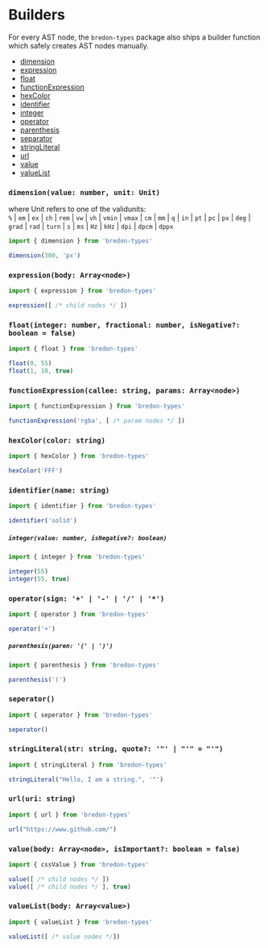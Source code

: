 # Builders

For every AST node, the `bredon-types` package also ships a builder function which safely creates AST nodes manually.

* [dimension](#dimensionvalue-number-unit-unit)
* [expression](#expressionbody-arraynode)
* [float](#floatinteger-number-fractional-number-isnegative-boolean--false)
* [functionExpression](#functionexpressioncallee-string-params-arraynode)
* [hexColor](#hexcolorcolor-string)
* [identifier](#identifiername-string)
* [integer](#integervalue-number)
* [operator](#operatorsign--------)
* [parenthesis](#parenthesisparen--)
* [separator](#separator)
* [stringLiteral](#stringliteralstr-string-quote-----)
* [url](#urluri-string)
* [value](#valuebody-arraynode)
* [valueList](#valuelistbody-arraycssvalue)

### `dimension(value: number, unit: Unit)`

where Unit refers to one of the validunits:<br>
`%` | `em` | `ex`  | `ch`  | `rem`  | `vw`  | `vh`  | `vmin`  | `vmax`  | `cm`  | `mm`  | `q`  | `in`  | `pt`  | `pc`  | `px`  | `deg`  | `grad`  | `rad`  | `turn`  | `s`  | `ms`  | `Hz`  | `kHz`  | `dpi`  | `dpcm`  | `dppx`

```javascript
import { dimension } from 'bredon-types'

dimension(300, 'px')
```

### `expression(body: Array<node>)`

```javascript
import { expression } from 'bredon-types'

expression([ /* child nodes */ ])
```

### `float(integer: number, fractional: number, isNegative?: boolean = false)`

```javascript
import { float } from 'bredon-types'

float(0, 55)
float(1, 10, true)
```

### `functionExpression(callee: string, params: Array<node>)`

```javascript
import { functionExpression } from 'bredon-types'

functionExpression('rgba', [ /* param nodes */ ])
```

### `hexColor(color: string)`

```javascript
import { hexColor } from 'bredon-types'

hexColor('FFF')
```

### `identifier(name: string)`

```javascript
import { identifier } from 'bredon-types'

identifier('solid')
```

##### `integer(value: number, isNegative?: boolean)`

```javascript
import { integer } from 'bredon-types'

integer(55)
integer(55, true)
```

### `operator(sign: '+' | '-' | '/' | '*')`

```javascript
import { operator } from 'bredon-types'

operator('+')
```

##### `parenthesis(paren: '(' | ')')`

```javascript
import { parenthesis } from 'bredon-types'

parenthesis('(')
```

### `seperator()`

```javascript
import { seperator } from 'bredon-types'

seperator()
```

### `stringLiteral(str: string, quote?: '"' | "'" = "'")`

```javascript
import { stringLiteral } from 'bredon-types'

stringLiteral("Hello, I am a string.", '"')
```

### `url(uri: string)`

```javascript
import { url } from 'bredon-types'

url("https://www.github.com/")
```

### `value(body: Array<node>, isImportant?: boolean = false)`

```javascript
import { cssValue } from 'bredon-types'

value([ /* child nodes */ ])
value([ /* child nodes */ ], true)
```

### `valueList(body: Array<value>)`

```javascript
import { valueList } from 'bredon-types'

valueList([ /* value nodes */])
```